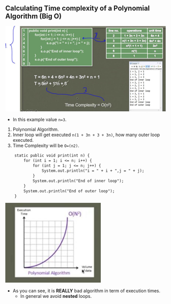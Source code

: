 ## Calculating Time complexity of a Polynomial Algorithm (Big O)

<img src="Polynomial Algorithm.JPG" alt="calculating polynomial" width="600"/>

- In this example value `n=3`.

1. Polynomial Algorithm. 
2. Inner loop will get executed `n(1 + 3n + 3 + 3n)`, how many outer loop executed.
3. Time Complexity will be `O=(n2)`.

```
	static public void print(int n) {
		for (int i = 1; i <= n; i++) {
			for (int j = 1; j <= n; j++) {
				System.out.println("i = " + i + ",j = " + j);
			}
			System.out.println("End of inner loop");
		}
		System.out.println("End of outer loop");
	}
```

<img src="polunomialAlgorithm.JPG" alt="polunomial Algorithm" width="300"/>

- As you can see, it is **REALLY** bad algorithm in term of execution times.
    - In general we avoid **nested** loops.
